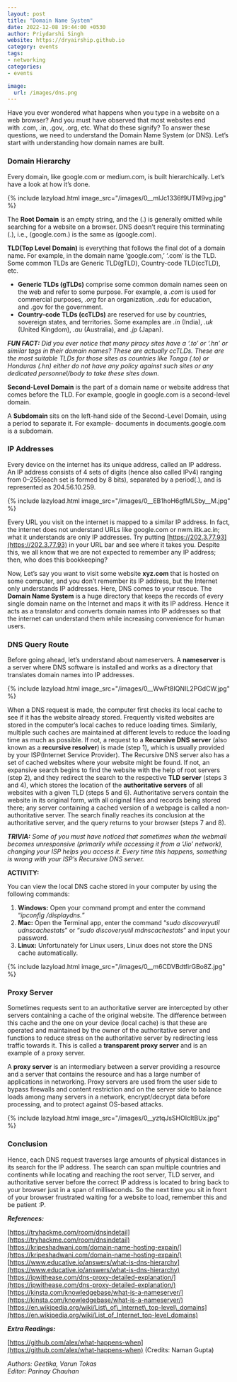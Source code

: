 ```yaml
---
layout: post
title: "Domain Name System"
date: 2022-12-08 19:44:00 +0530
author: Priydarshi Singh
website: https://dryairship.github.io
category: events
tags:
- networking
categories:
- events

image:
  url: /images/dns.png
---
```


Have you ever wondered what happens when you type in a website on a web browser? And you must have observed that most websites end with .com, .in, .gov, .org, etc. What do these signify? To answer these questions, we need to understand the Domain Name System (or DNS). Let’s start with understanding how domain names are built.

### Domain Hierarchy

Every domain, like google.com or medium.com, is built hierarchically. Let’s have a look at how it’s done.

{% include lazyload.html image_src="/images/0__mlJc1336f9UTM9vg.jpg" %}

The **Root Domain** is an empty string, and the (.) is generally omitted while searching for a website on a browser. DNS doesn’t require this terminating (.), i.e., (google.com.) is the same as (google.com).

**TLD(Top Level Domain)** is everything that follows the final dot of a domain name. For example, in the domain name ‘google.com,’ ‘.com’ is the TLD. Some common TLDs are Generic TLD(gTLD), Country-code TLD(ccTLD), etc.

*   **Generic TLDs (gTLDs)** comprise some common domain names seen on the web and refer to some purpose. For example, a _.com_ is used for commercial purposes, _.org_ for an organization, _.edu_ for education, and .gov for the government.
*   **Country-code TLDs (ccTLDs)** are reserved for use by countries, sovereign states, and territories. Some examples are _.in_ (India), _.uk_ (United Kingdom), _.au_ (Australia), and _.jp_ (Japan).

**_FUN FACT:_** _Did you ever notice that many piracy sites have a ‘.to’ or ‘.hn’ or similar tags in their domain names? These are actually ccTLDs. These are the most suitable TLDs for those sites as countries like Tonga (.to) or Honduras (.hn) either do not have any policy against such sites or any dedicated personnel/body to take these sites down._

**Second-Level Domain** is the part of a domain name or website address that comes before the TLD. For example, google in google.com is a second-level domain.

A **Subdomain** sits on the left-hand side of the Second-Level Domain, using a period to separate it. For example- documents in documents.google.com is a subdomain.

### **IP Addresses**

Every device on the internet has its unique address, called an IP address. An IP address consists of 4 sets of digits (hence also called IPv4) ranging from 0–255(each set is formed by 8 bits), separated by a period(.), and is represented as 204.56.10.259.

{% include lazyload.html image_src="/images/0__EB1hoH6gfMLSby__M.jpg" %}

Every URL you visit on the internet is mapped to a similar IP address. In fact, the internet does not understand URLs like google.com or nwm.iitk.ac.in; what it understands are only IP addresses. Try putting [https://202.3.77.93](https://202.3.77.93) in your URL bar and see where it takes you. Despite this, we all know that we are not expected to remember any IP address; then, who does this bookkeeping?

Now, Let’s say you want to visit some website **xyz.com** that is hosted on some computer, and you don’t remember its IP address, but the Internet only understands IP addresses. Here, DNS comes to your rescue. The **Domain Name System** is a huge directory that keeps the records of every single domain name on the Internet and maps it with its IP address. Hence it acts as a translator and converts domain names into IP addresses so that the internet can understand them while increasing convenience for human users.

### DNS Query Route

Before going ahead, let’s understand about nameservers. A **nameserver** is a server where DNS software is installed and works as a directory that translates domain names into IP addresses.

{% include lazyload.html image_src="/images/0__WwFt8IQNIL2PGdCW.jpg" %}

When a DNS request is made, the computer first checks its local cache to see if it has the website already stored. Frequently visited websites are stored in the computer’s local caches to reduce loading times. Similarly, multiple such caches are maintained at different levels to reduce the loading time as much as possible. If not, a request to a **Recursive DNS server** (also known as a **recursive resolver**) is made (step 1), which is usually provided by your ISP(Internet Service Provider). The Recursive DNS server also has a set of cached websites where your website might be found. If not, an expansive search begins to find the website with the help of root servers (step 2), and they redirect the search to the respective **TLD server** (steps 3 and 4), which stores the location of the **authoritative servers** of all websites with a given TLD (steps 5 and 6). Authoritative servers contain the website in its original form, with all original files and records being stored there; any server containing a cached version of a webpage is called a non-authoritative server. The search finally reaches its conclusion at the authoritative server, and the query returns to your browser (steps 7 and 8).

**_TRIVIA:_** _Some of you must have noticed that sometimes when the webmail becomes unresponsive (primarily while accessing it from a ‘Jio’ network), changing your ISP helps you access it. Every time this happens, something is wrong with your ISP’s Recursive DNS server._

**ACTIVITY:**

You can view the local DNS cache stored in your computer by using the following commands:

1.  **Windows:** Open your command prompt and enter the command “_ipconfig /displaydns._”
2.  **Mac:** Open the Terminal app, enter the command “_sudo discoveryutil udnscachestats_” or “_sudo discoveryutil mdnscachestats_” and input your password.
3.  **Linux:** Unfortunately for Linux users, Linux does not store the DNS cache automatically.

{% include lazyload.html image_src="/images/0__m6CDVBdtfirGBo8Z.jpg" %}

### Proxy Server

Sometimes requests sent to an authoritative server are intercepted by other servers containing a cache of the original website. The difference between this cache and the one on your device (local cache) is that these are operated and maintained by the owner of the authoritative server and functions to reduce stress on the authoritative server by redirecting less traffic towards it. This is called a **transparent proxy server** and is an example of a proxy server.

A **proxy server** is an intermediary between a server providing a resource and a server that contains the resource and has a large number of applications in networking. Proxy servers are used from the user side to bypass firewalls and content restriction and on the server side to balance loads among many servers in a network, encrypt/decrypt data before processing, and to protect against OS-based attacks.

{% include lazyload.html image_src="/images/0__yztqJsSHOIcItBUx.jpg" %}

### Conclusion

Hence, each DNS request traverses large amounts of physical distances in its search for the IP address. The search can span multiple countries and continents while locating and reaching the root server, TLD server, and authoritative server before the correct IP address is located to bring back to your browser just in a span of milliseconds. So the next time you sit in front of your browser frustrated waiting for a website to load, remember this and be patient :P.

**_References:_**

[https://tryhackme.com/room/dnsindetail](https://tryhackme.com/room/dnsindetail)  
[https://kripeshadwani.com/domain-name-hosting-expain/](https://kripeshadwani.com/domain-name-hosting-expain/)  
[https://www.educative.io/answers/what-is-dns-hierarchy](https://www.educative.io/answers/what-is-dns-hierarchy)  
[https://ipwithease.com/dns-proxy-detailed-explanation/](https://ipwithease.com/dns-proxy-detailed-explanation/)  
[https://kinsta.com/knowledgebase/what-is-a-nameserver/](https://kinsta.com/knowledgebase/what-is-a-nameserver/)  
[https://en.wikipedia.org/wiki/List\_of\_Internet\_top-level\_domains](https://en.wikipedia.org/wiki/List_of_Internet_top-level_domains)

**_Extra Readings:_**

[https://github.com/alex/what-happens-when](https://github.com/alex/what-happens-when) (Credits: Naman Gupta)

_Authors: Geetika, Varun Tokas  
Editor: Parinay Chauhan_